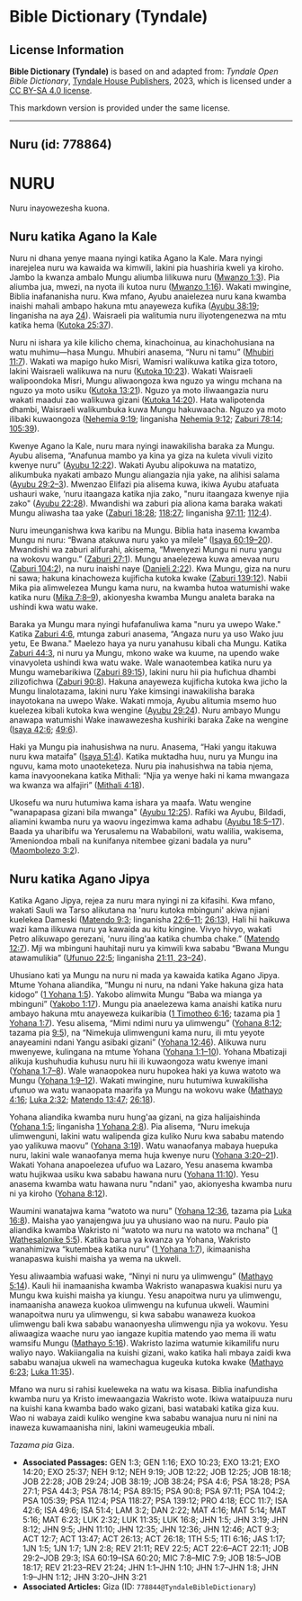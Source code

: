 # Bible Dictionary (Tyndale)

## License Information

**Bible Dictionary (Tyndale)** is based on and adapted from: _Tyndale Open Bible Dictionary_, [Tyndale House Publishers](https://tyndaleopenresources.com/), 2023, which is licensed under a [CC BY-SA 4.0 license](https://creativecommons.org/licenses/by-sa/4.0/legalcode.en).

This markdown version is provided under the same license.



--------------------------------

## Nuru (id: 778864)

NURU
====

Nuru inayowezesha kuona.

Nuru katika Agano la Kale
-------------------------

Nuru ni dhana yenye maana nyingi katika Agano la Kale. Mara nyingi inarejelea nuru wa kawaida wa kimwili, lakini pia huashiria kweli ya kiroho. Jambo la kwanza ambalo Mungu aliumba lilikuwa nuru ([Mwanzo 1:3](https://ref.ly/Gen1:3)). Pia aliumba jua, mwezi, na nyota ili kutoa nuru ([Mwanzo 1:16](https://ref.ly/Gen1:16)). Wakati mwingine, Biblia inafananisha nuru. Kwa mfano, Ayubu anaielezea nuru kana kwamba inaishi mahali ambapo hakuna mtu anayeweza kufika ([Ayubu 38:19](https://ref.ly/Job38:19); linganisha na aya [24](https://ref.ly/Job38:24)). Waisraeli pia walitumia nuru iliyotengenezwa na mtu katika hema ([Kutoka 25:37](https://ref.ly/Exod25:37)).

Nuru ni ishara ya kile kilicho chema, kinachoinua, au kinachohusiana na watu muhimu—hasa Mungu. Mhubiri anasema, “Nuru ni tamu” ([Mhubiri 11:7](https://ref.ly/Eccl11:7)). Wakati wa mapigo huko Misri, Wamisri walikuwa katika giza totoro, lakini Waisraeli walikuwa na nuru ([Kutoka 10:23](https://ref.ly/Exod10:23)). Wakati Waisraeli walipoondoka Misri, Mungu aliwaongoza kwa nguzo ya wingu mchana na nguzo ya moto usiku ([Kutoka 13:21](https://ref.ly/Exod13:21)). Nguzo ya moto iliwaangazia nuru wakati maadui zao walikuwa gizani ([Kutoka 14:20](https://ref.ly/Exod14:20)). Hata walipotenda dhambi, Waisraeli walikumbuka kuwa Mungu hakuwaacha. Nguzo ya moto ilibaki kuwaongoza ([Nehemia 9:19](https://ref.ly/Neh9:19); linganisha [Nehemia 9:12](https://ref.ly/Neh9:12); [Zaburi 78:14](https://ref.ly/Ps78:14); [105:39](https://ref.ly/Ps105:39)).

Kwenye Agano la Kale, nuru mara nyingi inawakilisha baraka za Mungu. Ayubu alisema, “Anafunua mambo ya kina ya giza na kuleta vivuli vizito kwenye nuru” ([Ayubu 12:22](https://ref.ly/Job12:22)). Wakati Ayubu alipokuwa na matatizo, alikumbuka nyakati ambazo Mungu aliangazia njia yake, na alihisi salama ([Ayubu 29:2–3](https://ref.ly/Job29:2-Job29:3)). Mwenzao Elifazi pia alisema kuwa, ikiwa Ayubu atafuata ushauri wake, ‘nuru itaangaza katika njia zako, "nuru itaangaza kwenye njia zako" ([Ayubu 22:28](https://ref.ly/Job22:28)). Mwandishi wa zaburi pia aliona kama baraka wakati Mungu aliwasha taa yake ([Zaburi 18:28](https://ref.ly/Ps18:28); [118:27](https://ref.ly/Ps118:27); linganisha [97:11](https://ref.ly/Ps97:11); [112:4](https://ref.ly/Ps112:4)).

Nuru imeunganishwa kwa karibu na Mungu. Biblia hata inasema kwamba Mungu ni nuru: “Bwana atakuwa nuru yako ya milele” ([Isaya 60:19–20](https://ref.ly/Isa60:19-Isa60:20)). Mwandishi wa zaburi alifurahi, akisema, “Mwenyezi Mungu ni nuru yangu na wokovu wangu.” ([Zaburi 27:1](https://ref.ly/Ps27:1)). Mungu anaelezewa kuwa amevaa nuru ([Zaburi 104:2](https://ref.ly/Ps104:2)), na nuru inaishi naye ([Danieli 2:22](https://ref.ly/Dan2:22)). Kwa Mungu, giza na nuru ni sawa; hakuna kinachoweza kujificha kutoka kwake ([Zaburi 139:12](https://ref.ly/Ps139:12)). Nabii Mika pia alimwelezea Mungu kama nuru, na kwamba hutoa watumishi wake katika nuru ([Mika 7:8–9](https://ref.ly/Mic7:8-Mic7:9)), akionyesha kwamba Mungu analeta baraka na ushindi kwa watu wake.

Baraka ya Mungu mara nyingi hufafanuliwa kama "nuru ya uwepo Wake." Katika [Zaburi 4:6](https://ref.ly/Ps4:6), mtunga zaburi anasema, “Angaza nuru ya uso Wako juu yetu, Ee Bwana." Maelezo haya ya nuru yanahusu kibali cha Mungu. Katika [Zaburi 44:3](https://ref.ly/Ps44:3), ni nuru ya Mungu, mkono wake wa kuume, na upendo wake vinavyoleta ushindi kwa watu wake. Wale wanaotembea katika nuru ya Mungu wamebarikiwa ([Zaburi 89:15](https://ref.ly/Ps89:15)), lakini nuru hii pia hufichua dhambi zilizofichwa ([Zaburi 90:8](https://ref.ly/Ps90:8)). Hakuna anayeweza kujificha kutoka kwa jicho la Mungu linalotazama, lakini nuru Yake kimsingi inawakilisha baraka inayotokana na uwepo Wake. Wakati mmoja, Ayubu alitumia msemo huo kuelezea kibali kutoka kwa wengine ([Ayubu 29:24](https://ref.ly/Job29:24)). Nuru ambayo Mungu anawapa watumishi Wake inawawezesha kushiriki baraka Zake na wengine ([Isaya 42:6](https://ref.ly/Isa42:6); [49:6](https://ref.ly/Isa49:6)).

Haki ya Mungu pia inahusishwa na nuru. Anasema, “Haki yangu itakuwa nuru kwa mataifa” ([Isaya 51:4](https://ref.ly/Isa51:4)). Katika muktadha huu, nuru ya Mungu ina nguvu, kama moto unaoteketeza. Nuru pia inahusishwa na tabia njema, kama inavyoonekana katika Mithali: “Njia ya wenye haki ni kama mwangaza wa kwanza wa alfajiri” ([Mithali 4:18](https://ref.ly/Prov4:18)).

Ukosefu wa nuru hutumiwa kama ishara ya maafa. Watu wengine "wanapapasa gizani bila mwanga" ([Ayubu 12:25](https://ref.ly/Job12:25)). Rafiki wa Ayubu, Bildadi, aliamini kwamba nuru ya waovu ingezimwa kama adhabu ([Ayubu 18:5–17](https://ref.ly/Job18:5-Job18:17)). Baada ya uharibifu wa Yerusalemu na Wababiloni, watu walilia, wakisema, ‘Ameniondoa mbali na kunifanya nitembee gizani badala ya nuru" ([Maombolezo 3:2](https://ref.ly/Lam3:2)).

Nuru katika Agano Jipya
-----------------------

Katika Agano Jipya, rejea za nuru mara nyingi ni za kifasihi. Kwa mfano, wakati Sauli wa Tarso alikutana na 'nuru kutoka mbinguni' akiwa njiani kuelekea Dameski ([Matendo 9:3](https://ref.ly/Acts9:3); linganisha [22:6–11](https://ref.ly/Acts22:6-Acts22:11); [26:13](https://ref.ly/Acts26:13)), Hali hii haikuwa wazi kama ilikuwa nuru ya kawaida au kitu kingine. Vivyo hivyo, wakati Petro alikuwapo gerezani, 'nuru iling'aa katika chumba chake.” ([Matendo 12:7](https://ref.ly/Acts12:7)). Mji wa mbinguni hauhitaji nuru ya kimwili kwa sababu “Bwana Mungu atawamulikia” ([Ufunuo 22:5](https://ref.ly/Rev22:5); linganisha [21:11, 23–24](https://ref.ly/Rev21:11)).

Uhusiano kati ya Mungu na nuru ni mada ya kawaida katika Agano Jipya. Mtume Yohana aliandika, “Mungu ni nuru, na ndani Yake hakuna giza hata kidogo” ([1 Yohana 1:5](https://ref.ly/1John1:5)). Yakobo alimwita Mungu “Baba wa mianga ya mbinguni” ([Yakobo 1:17](https://ref.ly/Jas1:17)). Mungu pia anaelezewa kama anaishi katika nuru ambayo hakuna mtu anayeweza kuikaribia ([1 Timotheo 6:16](https://ref.ly/1Tim6:16); tazama pia [1 Yohana 1:7](https://ref.ly/1John1:7)). Yesu alisema, “Mimi ndimi nuru ya ulimwengu” ([Yohana 8:12](https://ref.ly/John8:12); tazama pia [9:5](https://ref.ly/John9:5)), na “Nimekuja ulimwenguni kama nuru, ili mtu yeyote anayeamini ndani Yangu asibaki gizani” ([Yohana 12:46](https://ref.ly/John12:46)). Alikuwa nuru mwenyewe, kulingana na mtume Yohana ([Yohana 1:1–10](https://ref.ly/John1:1-John1:10)). Yohana Mbatizaji alikuja kushuhudia kuhusu nuru hii ili kuwaongoza watu kwenye imani ([Yohana 1:7–8](https://ref.ly/John1:7-John1:8)). Wale wanaopokea nuru hupokea haki ya kuwa watoto wa Mungu ([Yohana 1:9–12](https://ref.ly/John1:9-John1:12)). Wakati mwingine, nuru hutumiwa kuwakilisha ufunuo wa watu wanaopata maarifa ya Mungu na wokovu wake ([Mathayo 4:16](https://ref.ly/Matt4:16); [Luka 2:32](https://ref.ly/Luke2:32); [Matendo 13:47](https://ref.ly/Acts13:47); [26:18](https://ref.ly/Acts26:18)).

Yohana aliandika kwamba nuru hung'aa gizani, na giza halijaishinda ([Yohana 1:5](https://ref.ly/John1:5); linganisha [1 Yohana 2:8](https://ref.ly/1John2:8)). Pia alisema, “Nuru imekuja ulimwenguni, lakini watu walipenda giza kuliko Nuru kwa sababu matendo yao yalikuwa maovu” ([Yohana 3:19](https://ref.ly/John3:19)). Watu wanaofanya mabaya huepuka nuru, lakini wale wanaofanya mema huja kwenye nuru ([Yohana 3:20–21](https://ref.ly/John3:20-John3:21)). Wakati Yohana anapoelezea ufufuo wa Lazaro, Yesu anasema kwamba watu hujikwaa usiku kwa sababu hawana nuru ([Yohana 11:10](https://ref.ly/John11:10)). Yesu anasema kwamba watu hawana nuru "ndani" yao, akionyesha kwamba nuru ni ya kiroho ([Yohana 8:12](https://ref.ly/John8:12)).

Waumini wanatajwa kama “watoto wa nuru” ([Yohana 12:36](https://ref.ly/John12:36), tazama pia [Luka 16:8](https://ref.ly/Luke16:8)). Maisha yao yanajengwa juu ya uhusiano wao na nuru. Paulo pia aliandika kwamba Wakristo ni “watoto wa nuru na watoto wa mchana” ([1 Wathesalonike 5:5](https://ref.ly/1Thess5:5)). Katika barua ya kwanza ya Yohana, Wakristo wanahimizwa “kutembea katika nuru” ([1 Yohana 1:7](https://ref.ly/1John1:7)), ikimaanisha wanapaswa kuishi maisha ya wema na ukweli.

Yesu aliwaambia wafuasi wake, “Ninyi ni nuru ya ulimwengu” ([Mathayo 5:14](https://ref.ly/Matt5:14)). Kauli hii inamaanisha kwamba Wakristo wanapaswa kuakisi nuru ya Mungu kwa kuishi maisha ya kiungu. Yesu anapoitwa nuru ya ulimwengu, inamaanisha anaweza kuokoa ulimwengu na kufunua ukweli. Waumini wanapoitwa nuru ya ulimwengu, si kwa sababu wanaweza kuokoa ulimwengu bali kwa sababu wanaonyesha ulimwengu njia ya wokovu. Yesu aliwaagiza waache nuru yao iangaze kupitia matendo yao mema ili watu wamsifu Mungu ([Mathayo 5:16](https://ref.ly/Matt5:14)). Wakristo lazima watumie kikamilifu nuru waliyo nayo. Wakiiangalia na kuishi gizani, wako katika hali mbaya zaidi kwa sababu wanajua ukweli na wamechagua kugeuka kutoka kwake ([Mathayo 6:23](https://ref.ly/Matt6:23); [Luka 11:35](https://ref.ly/Luke11:35)).

Mfano wa nuru si rahisi kueleweka na watu wa kisasa. Biblia inafundisha kwamba nuru ya Kristo imewaangazia Wakristo wote. Ikiwa wataipuuza nuru na kuishi kana kwamba bado wako gizani, basi watabaki katika giza kuu. Wao ni wabaya zaidi kuliko wengine kwa sababu wanajua nuru ni nini na inaweza kuwamaanisha nini, lakini wameugeukia mbali.

*Tazama pia* Giza.

* **Associated Passages:** GEN 1:3; GEN 1:16; EXO 10:23; EXO 13:21; EXO 14:20; EXO 25:37; NEH 9:12; NEH 9:19; JOB 12:22; JOB 12:25; JOB 18:18; JOB 22:28; JOB 29:24; JOB 38:19; JOB 38:24; PSA 4:6; PSA 18:28; PSA 27:1; PSA 44:3; PSA 78:14; PSA 89:15; PSA 90:8; PSA 97:11; PSA 104:2; PSA 105:39; PSA 112:4; PSA 118:27; PSA 139:12; PRO 4:18; ECC 11:7; ISA 42:6; ISA 49:6; ISA 51:4; LAM 3:2; DAN 2:22; MAT 4:16; MAT 5:14; MAT 5:16; MAT 6:23; LUK 2:32; LUK 11:35; LUK 16:8; JHN 1:5; JHN 3:19; JHN 8:12; JHN 9:5; JHN 11:10; JHN 12:35; JHN 12:36; JHN 12:46; ACT 9:3; ACT 12:7; ACT 13:47; ACT 26:13; ACT 26:18; 1TH 5:5; 1TI 6:16; JAS 1:17; 1JN 1:5; 1JN 1:7; 1JN 2:8; REV 21:11; REV 22:5; ACT 22:6–ACT 22:11; JOB 29:2–JOB 29:3; ISA 60:19–ISA 60:20; MIC 7:8–MIC 7:9; JOB 18:5–JOB 18:17; REV 21:23–REV 21:24; JHN 1:1–JHN 1:10; JHN 1:7–JHN 1:8; JHN 1:9–JHN 1:12; JHN 3:20–JHN 3:21
* **Associated Articles:** Giza (ID: `778844@TyndaleBibleDictionary`)


